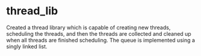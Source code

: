 # thread_lib
Created a thread library which is capable of creating new threads, scheduling the threads, and then the threads are collected and cleaned up when all threads are finished scheduling. The queue is implemented using a singly linked list.

